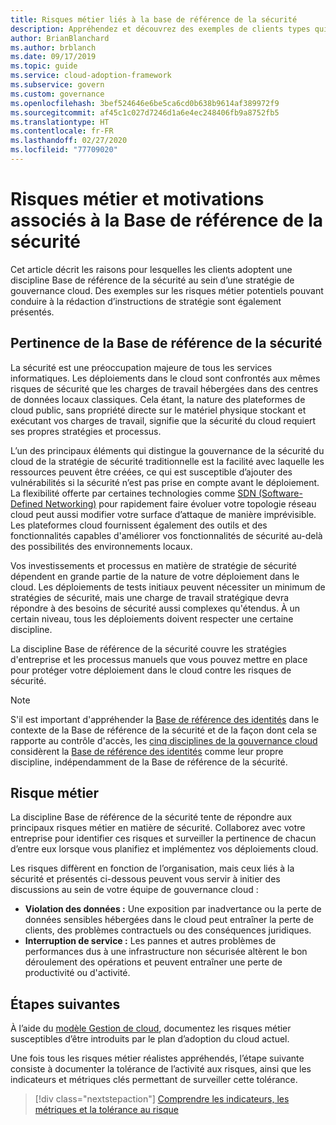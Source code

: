 ```yaml
---
title: Risques métier liés à la base de référence de la sécurité
description: Appréhendez et découvrez des exemples de clients types qui adoptent une discipline de base de référence de la sécurité dans le cadre d’une stratégie de gouvernance cloud.
author: BrianBlanchard
ms.author: brblanch
ms.date: 09/17/2019
ms.topic: guide
ms.service: cloud-adoption-framework
ms.subservice: govern
ms.custom: governance
ms.openlocfilehash: 3bef524646e6be5ca6cd0b638b9614af389972f9
ms.sourcegitcommit: af45c1c027d7246d1a6e4ec248406fb9a8752fb5
ms.translationtype: HT
ms.contentlocale: fr-FR
ms.lasthandoff: 02/27/2020
ms.locfileid: "77709020"
---
```

# <a name="security-baseline-motivations-and-business-risks"></a>Risques métier et motivations associés à la Base de référence de la sécurité

Cet article décrit les raisons pour lesquelles les clients adoptent une discipline Base de référence de la sécurité au sein d’une stratégie de gouvernance cloud. Des exemples sur les risques métier potentiels pouvant conduire à la rédaction d’instructions de stratégie sont également présentés.

<!-- markdownlint-disable MD026 -->

## <a name="security-baseline-relevancy"></a>Pertinence de la Base de référence de la sécurité

La sécurité est une préoccupation majeure de tous les services informatiques. Les déploiements dans le cloud sont confrontés aux mêmes risques de sécurité que les charges de travail hébergées dans des centres de données locaux classiques. Cela étant, la nature des plateformes de cloud public, sans propriété directe sur le matériel physique stockant et exécutant vos charges de travail, signifie que la sécurité du cloud requiert ses propres stratégies et processus.

L’un des principaux éléments qui distingue la gouvernance de la sécurité du cloud de la stratégie de sécurité traditionnelle est la facilité avec laquelle les ressources peuvent être créées, ce qui est susceptible d’ajouter des vulnérabilités si la sécurité n’est pas prise en compte avant le déploiement. La flexibilité offerte par certaines technologies comme [SDN (Software-Defined Networking)](../../decision-guides/software-defined-network/index.md) pour rapidement faire évoluer votre topologie réseau cloud peut aussi modifier votre surface d’attaque de manière imprévisible. Les plateformes cloud fournissent également des outils et des fonctionnalités capables d'améliorer vos fonctionnalités de sécurité au-delà des possibilités des environnements locaux.

Vos investissements et processus en matière de stratégie de sécurité dépendent en grande partie de la nature de votre déploiement dans le cloud. Les déploiements de tests initiaux peuvent nécessiter un minimum de stratégies de sécurité, mais une charge de travail stratégique devra répondre à des besoins de sécurité aussi complexes qu'étendus. À un certain niveau, tous les déploiements doivent respecter une certaine discipline.

La discipline Base de référence de la sécurité couvre les stratégies d'entreprise et les processus manuels que vous pouvez mettre en place pour protéger votre déploiement dans le cloud contre les risques de sécurité.

> [!NOTE]
>S'il est important d'appréhender la [Base de référence des identités](../identity-baseline/index.md) dans le contexte de la Base de référence de la sécurité et de la façon dont cela se rapporte au contrôle d'accès, les [cinq disciplines de la gouvernance cloud](../index.md) considèrent la [Base de référence des identités](../identity-baseline/index.md) comme leur propre discipline, indépendamment de la Base de référence de la sécurité.

## <a name="business-risk"></a>Risque métier

La discipline Base de référence de la sécurité tente de répondre aux principaux risques métier en matière de sécurité. Collaborez avec votre entreprise pour identifier ces risques et surveiller la pertinence de chacun d’entre eux lorsque vous planifiez et implémentez vos déploiements cloud.

Les risques diffèrent en fonction de l’organisation, mais ceux liés à la sécurité et présentés ci-dessous peuvent vous servir à initier des discussions au sein de votre équipe de gouvernance cloud :

- **Violation des données :** Une exposition par inadvertance ou la perte de données sensibles hébergées dans le cloud peut entraîner la perte de clients, des problèmes contractuels ou des conséquences juridiques.
- **Interruption de service :** Les pannes et autres problèmes de performances dus à une infrastructure non sécurisée altèrent le bon déroulement des opérations et peuvent entraîner une perte de productivité ou d'activité.

## <a name="next-steps"></a>Étapes suivantes

À l’aide du [modèle Gestion de cloud](./template.md), documentez les risques métier susceptibles d’être introduits par le plan d’adoption du cloud actuel.

Une fois tous les risques métier réalistes appréhendés, l’étape suivante consiste à documenter la tolérance de l’activité aux risques, ainsi que les indicateurs et métriques clés permettant de surveiller cette tolérance.

> [!div class="nextstepaction"]
> [Comprendre les indicateurs, les métriques et la tolérance au risque](./metrics-tolerance.md)
